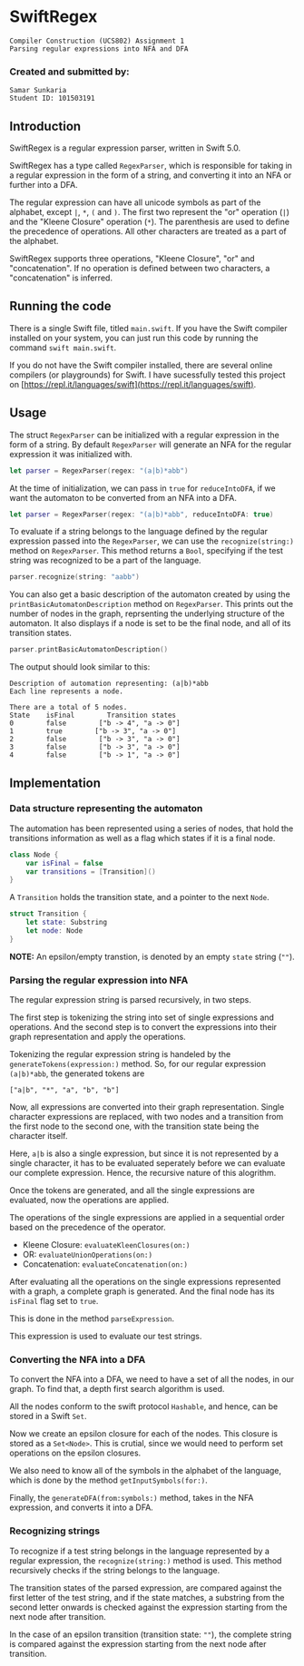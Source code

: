 # SwiftRegex

```
Compiler Construction (UCS802) Assignment 1
Parsing regular expressions into NFA and DFA
```

### Created and submitted by:
```
Samar Sunkaria
Student ID: 101503191
```

## Introduction 

SwiftRegex is a regular expression parser, written in Swift 5.0. 

SwiftRegex has a type called `RegexParser`, which is responsible for taking in a regular expression in the form of a string, and converting it into an NFA or further into a DFA. 

The regular expression can have all unicode symbols as part of the alphabet, except `|`, `*`, `(` and `)`. The first two represent the "or" operation (`|`) and the "Kleene Closure" operation (`*`). The parenthesis are used to define the precedence of operations. All other characters are treated as a part of the alphabet.

SwiftRegex supports three operations, "Kleene Closure", "or" and "concatenation". If no operation is defined between two characters, a "concatenation" is inferred.

## Running the code

There is a single Swift file, titled `main.swift`. If you have the Swift compiler installed on your system, you can just run this code by running the command `swift main.swift`.

If you do not have the Swift compiler installed, there are several online compilers (or playgrounds) for Swift. I have sucessfully tested this project on [https://repl.it/languages/swift](https://repl.it/languages/swift).

## Usage

The struct `RegexParser` can be initialized with a regular expression in the form of a string. By default `RegexParser` will generate an NFA for the regular expression it was initialized with. 

```swift
let parser = RegexParser(regex: "(a|b)*abb")
```

At the time of initialization, we can pass in `true` for `reduceIntoDFA`, if we want the automaton to be converted from an NFA into a DFA. 

```swift
let parser = RegexParser(regex: "(a|b)*abb", reduceIntoDFA: true)
```

To evaluate if a string belongs to the language defined by the regular expression passed into the `RegexParser`, we can use the `recognize(string:)` method on `RegexParser`. This method returns a `Bool`, specifying if the test string was recognized to be a part of the language.

```swift
parser.recognize(string: "aabb")
```

You can also get a basic description of the automaton created by using the `printBasicAutomatonDescription` method on `RegexParser`. This prints out the number of nodes in the graph, reprsenting the underlying structure of the automaton. It also displays if a node is set to be the final node, and all of its transition states. 

```swift
parser.printBasicAutomatonDescription()
```

The output should look similar to this:

```
Description of automation representing: (a|b)*abb
Each line represents a node.

There are a total of 5 nodes.
State    isFinal        Transition states
0        false        ["b -> 4", "a -> 0"]
1        true        ["b -> 3", "a -> 0"]
2        false        ["b -> 3", "a -> 0"]
3        false        ["b -> 3", "a -> 0"]
4        false        ["b -> 1", "a -> 0"]
```

## Implementation

### Data structure representing the automaton

The automation has been represented using a series of nodes, that hold the transitions information as well as a flag which states if it is a final node.

```swift
class Node {
    var isFinal = false
    var transitions = [Transition]()
}
```

A `Transition` holds the transition state, and a pointer to the next `Node`.

```swift
struct Transition {
    let state: Substring
    let node: Node
}
```

**NOTE:** An epsilon/empty transtion, is denoted by an empty `state` string (`""`).

### Parsing the regular expression into NFA

The regular expression string is parsed recursively, in two steps. 

The first step is tokenizing the string into set of single expressions and operations. And the second step is to convert the expressions into their graph representation and apply the operations.

Tokenizing the regular expression string is handeled by the `generateTokens(expression:)` method. So, for our regular expression `(a|b)*abb`, the generated tokens are

```
["a|b", "*", "a", "b", "b"]
```

Now, all expressions are converted into their graph representation. Single character expressions are replaced, with two nodes and a transition from the first node to the second one, with the transition state being the character itself.

Here, `a|b` is also a single expression, but since it is not represented by a single character, it has to be evaluated seperately before we can evaluate our complete expression. Hence, the recursive nature of this alogrithm.

Once the tokens are generated, and all the single expressions are evaluated, now the operations are applied. 

The operations of the single expressions are applied in a sequential order based on the precedence of the operator.

- Kleene Closure: `evaluateKleenClosures(on:)`
- OR: `evaluateUnionOperations(on:)`
- Concatenation: `evaluateConcatenation(on:)`

After evaluating all the operations on the single expressions represented with a graph, a complete graph is generated. And the final node has its `isFinal` flag set to `true`. 

This is done in the method `parseExpression`.

This expression is used to evaluate our test strings.

### Converting the NFA into a DFA

To convert the NFA into a DFA, we need to have a set of all the nodes, in our graph. To find that, a depth first search algorithm is used.

All the nodes conform to the swift protocol `Hashable`, and hence, can be stored in a Swift `Set`.

Now we create an epsilon closure for each of the nodes. This closure is stored as a `Set<Node>`. This is crutial, since we would need to perform set operations on the epsilon closures.

We also need to know all of the symbols in the alphabet of the language, which is done by the method `getInputSymbols(for:)`.

Finally, the `generateDFA(from:symbols:)` method, takes in the NFA expression, and converts it into a DFA.

### Recognizing strings

To recognize if a test string belongs in the language represented by a regular expression, the `recognize(string:)` method is used. This method recursively checks if the string belongs to the language.

The transition states of the parsed expression, are compared against the first letter of the test string, and if the state matches, a substring from the second letter onwards is checked against the expression starting from the next node after transition.

In the case of an epsilon transition (transition state: `""`), the complete string is compared against the expression starting from the next node after transition.

